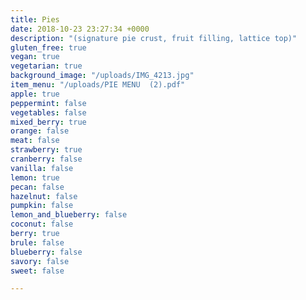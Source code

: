 ```yaml
---
title: Pies
date: 2018-10-23 23:27:34 +0000
description: "(signature pie crust, fruit filling, lattice top)"
gluten_free: true
vegan: true
vegetarian: true
background_image: "/uploads/IMG_4213.jpg"
item_menu: "/uploads/PIE MENU  (2).pdf"
apple: true
peppermint: false
vegetables: false
mixed_berry: true
orange: false
meat: false
strawberry: true
cranberry: false
vanilla: false
lemon: true
pecan: false
hazelnut: false
pumpkin: false
lemon_and_blueberry: false
coconut: false
berry: true
brule: false
blueberry: false
savory: false
sweet: false

---
```

